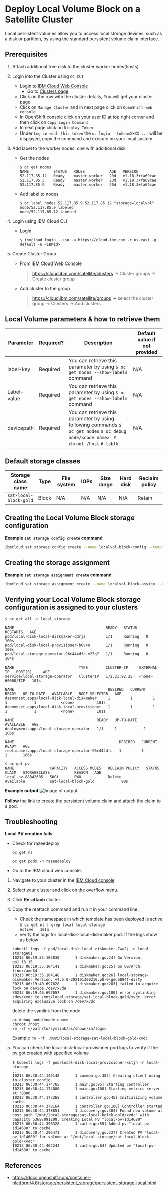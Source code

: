 # Deploy Local Volume Block on a Satellite Cluster
Local persistent volumes allow you to access local storage devices, such as a disk or partition, by using the standard persistent volume claim interface.
## Prerequisites
1. Attach additional free disk to the cluster worker nodes(hosts)
2. Login into the Cluster using `OC CLI`
   - Login to [IBM Cloud Web Console](https://cloud.ibm.com/)
	 - Go to [Clusters page](https://cloud.ibm.com/satellite/clusters)
   - Click on the row with the cluster details, You will get your cluster page
   - Click on `Manage Cluster` and in next page click on `OpenShift web console`
   - In OpenShift console click on your user ID at top right corner and then click on `Copy Login Command`
   - In next page click on `Display Token`
   - Under `Log in with this token` the `oc login --token=XXXX ...` will be displayed, copy the command and execute on your local system

3. Add label to the worker nodes, one with additional disk
   - Get the nodes 
     ```
     $ oc get nodes
     NAME           STATUS   ROLES           AGE   VERSION
     52.117.85.12   Ready    master,worker   20d   v1.18.3+fa69cae
     52.117.85.3    Ready    master,worker   20d   v1.18.3+fa69cae
     52.117.85.9    Ready    master,worker   20d   v1.18.3+fa69cae
     ```
   - Add label to nodes
     ```   
     $ oc label nodes 52.117.85.9 52.117.85.12 "storage=localvol"
     node/52.117.85.9 labeled
     node/52.117.85.12 labeled
     ```

4. Login using IBM Cloud CLI
   - Login 
     ``` 
     $ ibmcloud login --sso -a https://cloud.ibm.com -r us-east -g default -u <IBMid>
     ```

5. Create Cluster Group
   - From IBM Cloud Web Console
     > https://cloud.ibm.com/satellite/clusters -> Cluster groups -> Create cluster group
   - Add cluster to the group
     > https://cloud.ibm.com/satellite/groups -> select the cluster group -> Clusters -> Add clusters


## Local Volume parameters & how to retrieve them

Parameter | Required? | Description | Default value if not provided | 
--- | --- | --- | --- |
label-key | Required | You can retrieve this parameter by using ```$ oc get nodes --show-labels``` command | N/A | 
Label-value | Required | You can retrieve this parameter by using ```$ oc get nodes --show-labels``` command | N/A | 
devicepath | Required |You can retrieve this parameter by using following commands ```$ oc get nodes``` ```$ oc debug node/<node name> ``` ```# chroot /host``` ```# lsblk``` | N/A | 

## Default storage classes

| Storage class name | Type | File system | IOPs | Size range | Hard disk | Reclaim policy |
| --- | --- | --- | --- | --- | --- | --- |
| `sat-local-block-gold ` | Block | N/A | N/A | N/A | N/A | Retain | 


## Creating the Local Volume Block storage configuration

**Example `sat storage config create` command**

```sh
ibmcloud sat storage config create --name localvol-block-config --template-name local-volume-block --template-version 4.5 -p "label-key=storage" -p "label-value=localvol" -p "devicepath=/dev/xvdc"
```
## Creating the storage assignment

**Example `sat storage assignment create` command**

```sh
ibmcloud sat storage assignment create --name localvol-block-assign --group satClusterGrp --config localvol-block-config
```

## Verifying your Local Volume Block storage configuration is assigned to your clusters
   ```
   $ oc get all -n local-storage
   
   NAME                                         READY   STATUS    RESTARTS   AGE
   pod/local-disk-local-diskmaker-qdrjs         1/1     Running   0          100s
   pod/local-disk-local-provisioner-b6v4n       1/1     Running   0          100s
   pod/local-storage-operator-96c444dfc-m25g7   1/1     Running   0          104s

   NAME                             TYPE        CLUSTER-IP     EXTERNAL-IP   PORT(S)     AGE
   service/local-storage-operator   ClusterIP   172.21.92.28   <none>        60000/TCP   101s

   NAME                                          DESIRED   CURRENT   READY   UP-TO-DATE   AVAILABLE   NODE SELECTOR   AGE
   daemonset.apps/local-disk-local-diskmaker     1         1         1       1            1           <none>          101s
   daemonset.apps/local-disk-local-provisioner   1         1         1       1            1           <none>          101s

   NAME                                     READY   UP-TO-DATE   AVAILABLE   AGE
   deployment.apps/local-storage-operator   1/1     1            1           106s

   NAME                                               DESIRED   CURRENT   READY   AGE
   replicaset.apps/local-storage-operator-96c444dfc   1         1         1       106s

   ```
   ```
   $ oc get pv
   NAME                CAPACITY   ACCESS MODES   RECLAIM POLICY   STATUS      CLAIM   STORAGECLASS           REASON   AGE
   local-pv-88842685   50Gi       RWO            Delete           Available           sat-local-block-gold            90s

   ```
**Example output**
![Image of output](https://github.com/Hemlata3011/ibm-satellite-storage/blob/master/config-templates/redhat/local-volume-block/4.5/localVolBlk.png)

**Follow** the [link](https://docs.openshift.com/container-platform/4.6/storage/persistent_storage/persistent-storage-local.html) to create the persistent volume claim and attach the claim to a pod.

## Troubleshooting

**Local PV creation fails**
   - Check for razeedeploy
     ```
     oc get ns
     ```
     ```
     oc get pods -n razeedeploy
     ```
   - Go to the IBM cloud web console.
1. Navigate to your cluster in the [IBM Cloud console](https://cloud.ibm.com/satellite/clusters)
2. Select your cluster and click on the overflow menu.
3. Click **Re-attach** cluster.
4. Copy the reattach command and run it in your command line.
   - Check the namespace in which template has been deployed is active
           ```
           $ oc get ns | grep local
           local-storage                                      Active   101m
           ```
   - verify the logs for local-disk-local-diskmaker pod.
   If the logs show as below - 
   ```
   kubectl logs -f pod/local-disk-local-diskmaker-7ww2j -n local-storage01
   I0213 06:19:35.103830       1 diskmaker.go:24] Go Version: go1.13.15
   I0213 06:19:35.104141       1 diskmaker.go:25] Go OS/Arch: linux/amd64
   I0213 06:19:35.104148       1 diskmaker.go:26] local-storage-diskmaker Version: v4.5.0-202101300210.p0-0-ged6884f-dirty
   E0213 06:19:40.697628       1 diskmaker.go:203] failed to acquire lock on device /dev/xvde
   E0213 06:19:40.697657       1 diskmaker.go:180] error symlinking /dev/xvdc to /mnt/local-storage/sat-local-block-gold/xvdc: error acquiring exclusive lock on /dev/xvdc
   ```
   delete the symlink from the node
   ```
   oc debug node/<node-name>
   chroot /host
   rm -rf </path/to/symlink/as/shown/in/logs>
   ```
   Example `rm -rf  /mnt/local-storage/sat-local-block-gold/xvdc`

2.  You can check the local-disk-local-provisioner pod logs to verify if the pv got created with specified volume
    ```
    $ kubectl logs -f pod/local-disk-local-provisioner-xstjh -n local-storage 
    ...
    I0213 06:30:44.146148       1 common.go:382] Creating client using in-cluster config
    I0213 06:30:44.174765       1 main.go:85] Starting controller
    I0213 06:30:44.174800       1 main.go:100] Starting metrics server at :8080
    I0213 06:30:44.175265       1 controller.go:45] Initializing volume cache
    I0213 06:30:44.378164       1 controller.go:108] Controller started
    I0213 06:30:44.378851       1 discovery.go:304] Found new volume at host path "/mnt/local-storage/sat-local-bolck-gold/xvdc" with capacity 53687091200, creating Local PV "local-pv-1d14680"
    I0213 06:30:44.396328       1 cache.go:55] Added pv "local-pv-1d14680" to cache
    I0213 06:30:44.396471       1 discovery.go:337] Created PV "local-pv-1d14680" for volume at "/mnt/local-storage/sat-local-block-gold/xvdc"
    I0213 06:30:44.462244       1 cache.go:64] Updated pv "local-pv-1d14680" to cache
    ```
    
## References
   - https://docs.openshift.com/container-platform/4.6/storage/persistent_storage/persistent-storage-local.html
